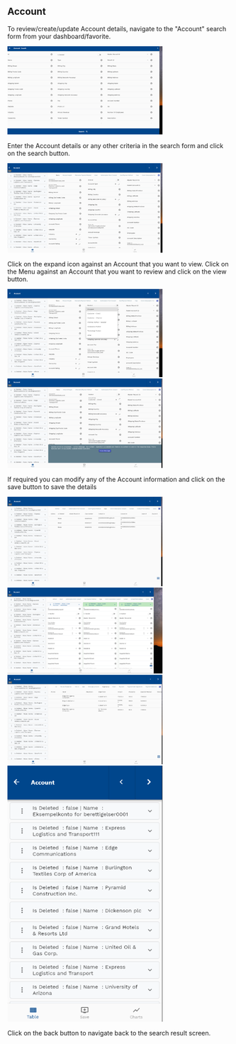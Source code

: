 ## Account

To review/create/update Account details, navigate to the "Account" search form from your dashboard/favorite.

<img src="/images/ScreenShots/sforce/account/rikdata_sales_force_Account_01.PNG" width="350"/>

Enter the Account details or any other criteria in the search form and click on the search button.

<img src="/images/ScreenShots/sforce/account/rikdata_sales_force_Account_02.PNG" width="350"/>


Click on the expand icon against an Account that you want to view.
Click on the Menu against an Account that you want to review and click on the view button.


<img src="/images/ScreenShots/sforce/account/rikdata_sales_force_Account_03.PNG" width="350"/>
<img src="/images/ScreenShots/sforce/account/rikdata_sales_force_Account_04.PNG" width="350"/>

If required you can modify any of the Account information and click on the save button to save the details


<img src="/images/ScreenShots/sforce/account/rikdata_sales_force_Account_05.PNG" width="350"/>



<img src="/images/ScreenShots/sforce/account/rikdata_sales_force_Account_06.PNG" width="350"/>

<img src="/images/ScreenShots/sforce/account/rikdata_sales_force_Account_07.PNG" width="350"/>

<img src="/images/ScreenShots/sforce/account/rikdata_sales_force_Account_08.PNG" width="350"/>

Click on the back button to navigate back to the search result screen.